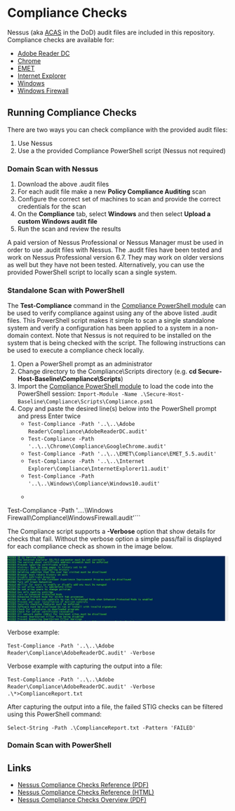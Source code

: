 # Compliance Checks
Nessus (aka [ACAS](http://www.disa.mil/cybersecurity/network-defense/acas) in the DoD) audit files are included in this repository. Compliance checks are available for:

* [Adobe Reader DC](./../Adobe%20Reader/Compliance/)
* [Chrome](./../Chrome/Compliance/)
* [EMET](./../EMET/Compliance/)
* [Internet Explorer](./../Internet%20Explorer/Compliance/)
* [Windows](./../Windows/Compliance/)
* [Windows Firewall](./../Windows%20Firewall/Compliance/)

## Running Compliance Checks

There are two ways you can check compliance with the provided audit files:
1. Use Nessus
1. Use a the provided Compliance PowerShell script (Nessus not required)

### Domain Scan with Nessus

1. Download the above .audit files
1. For each audit file make a new **Policy Compliance Auditing** scan
1. Configure the correct set of machines to scan and provide the correct credentials for the scan
1. On the **Compliance** tab, select **Windows** and then select **Upload a custom Windows audit file**
1. Run the scan and review the results

A paid version of Nessus Professional or Nessus Manager must be used in order to use .audit files with Nessus. The .audit files have been tested and work on Nessus Professional version 6.7. They may work on older versions as well but they have not been tested. Alternatively, you can use the provided PowerShell script to locally scan a single system.

### Standalone Scan with PowerShell

The **Test-Compliance** command in the [Compliance PowerShell module](./Scripts/) can be used to verify compliance against using any of the above listed .audit files. This PowerShell script makes it simple to scan a single standalone system and verify a configuration has been applied to a system in a non-domain context. Note that Nessus is not required to be installed on the system that is being checked with the script. The following instructions can be used to execute a compliance check locally.

1. Open a PowerShell prompt as an administrator
1. Change directory to the Compliance\Scripts directory (e.g. **cd Secure-Host-Baseline\Compliance\Scripts**)
1. Import the [Compliance PowerShell module](./Scripts/) to load the code into the PowerShell session: `Import-Module -Name .\Secure-Host-Baseline\Compliance\Scripts\Compliance.psm1`
1. Copy and paste the desired line(s) below into the PowerShell prompt and press Enter twice
    * ```Test-Compliance -Path '..\..\Adobe Reader\Compliance\AdobeReaderDC.audit'```
    * ```Test-Compliance -Path '..\..\Chrome\Compliance\GoogleChrome.audit'```
    * ```Test-Compliance -Path '..\..\EMET\Compliance\EMET_5.5.audit'```
    * ```Test-Compliance -Path '..\..\Internet Explorer\Compliance\InternetExplorer11.audit'```    
    * ```Test-Compliance -Path '..\..\Windows\Compliance\Windows10.audit'```
    * ```
Test-Compliance -Path '..\..\Windows Firewall\Compliance\WindowsFirewall.audit'```
    
The Compliance script supports a **-Verbose** option that show details for checks that fail. Without the verbose option a simple pass/fail is displayed for each compliance check as shown in the image below. 

![compliance_script_example](./images/compliance_script_example.jpg?raw=true)

Verbose example:
```
Test-Compliance -Path '..\..\Adobe Reader\Compliance\AdobeReaderDC.audit' -Verbose
```

Verbose example with capturing the output into a file:

```
Test-Compliance -Path '..\..\Adobe Reader\Compliance\AdobeReaderDC.audit' -Verbose .\*>ComplianceReport.txt
```

After capturing the output into a file, the failed STIG checks can be filtered using this PowerShell command:

```
Select-String -Path .\ComplianceReport.txt -Pattern 'FAILED'
```

### Domain Scan with PowerShell


## Links
* [Nessus Compliance Checks Reference (PDF)](https://docs.tenable.com/nessus/compliancechecksreference/Content/Resources/PDF/NessusComplianceChecksReference.pdf)
* [Nessus Compliance Checks Reference (HTML)](https://docs.tenable.com/nessus/compliancechecksreference/Content/ComplianceCheckTypes.htm)
* [Nessus Compliance Checks Overview (PDF)](https://support.tenable.com/support-center/nessus_compliance_checks.pdf)